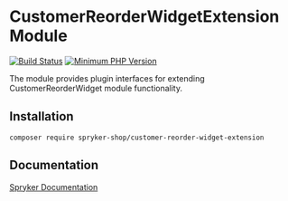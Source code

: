 # CustomerReorderWidgetExtension Module
[![Build Status](https://travis-ci.org/spryker-shop/customer-reorder-widget-extension.svg)](https://travis-ci.org/spryker-shop/customer-reorder-widget-extension)
[![Minimum PHP Version](https://img.shields.io/badge/php-%3E%3D%207.3-8892BF.svg)](https://php.net/)

The module provides plugin interfaces for extending CustomerReorderWidget module functionality.

## Installation

```
composer require spryker-shop/customer-reorder-widget-extension
```

## Documentation

[Spryker Documentation](https://academy.spryker.com/developing_with_spryker/module_guide/modules.html)
